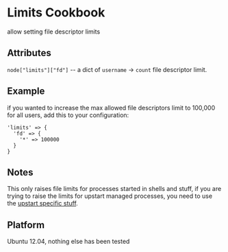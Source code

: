 # Limits Cookbook

allow setting file descriptor limits

## Attributes

`node["limits"]["fd"]` -- a dict of `username` -> `count` file descriptor limit.

## Example

if you wanted to increase the max allowed file descriptors limit to 100,000 for all users, add this to your configuration:

    'limits' => {
      'fd' => {
        '*' => 100000
      }
    }

## Notes

This only raises file limits for processes started in shells and stuff, if you are trying to raise the limits for upstart managed processes, you need to use the [upstart specific stuff](http://bryanmarty.com/2012/02/10/setting-nofile-limit-upstart/).

## Platform

Ubuntu 12.04, nothing else has been tested


